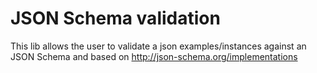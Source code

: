 # JSON Schema validation
This lib allows the user to validate a json examples/instances against an JSON Schema and based on http://json-schema.org/implementations
